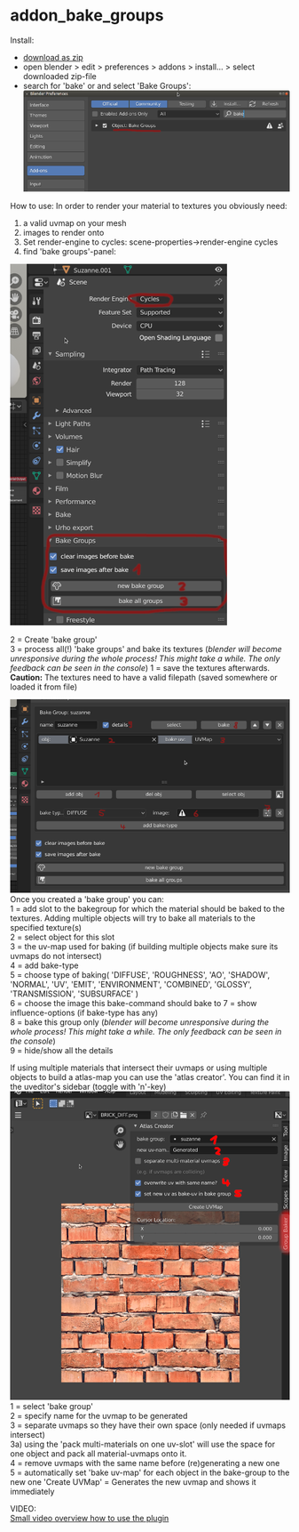 # addon_bake_groups

Install: 
* [download as zip](https://github.com/dertom95/addon_bake_groups/archive/master.zip)
* open blender > edit > preferences > addons > install... > select downloaded zip-file
* search for 'bake' or and select 'Bake Groups':
![install](img/01_activate.png)

How to use:
In order to render your material to textures you obviously need: 
1) a valid uvmap on your mesh
2) images to render onto
3) Set render-engine to cycles: scene-properties->render-engine cycles
4) find 'bake groups'-panel: 

![bakegroupspanel](img/02_scene_props.png)  
  
2 = Create 'bake group'  
3 = process all(!) 'bake groups' and bake its textures (*blender will become unresponsive during the whole process! This might take a while. The only feedback can be seen in the console*) 
1 = save the textures afterwards. **Caution:** The textures need to have a valid filepath (saved somewhere or loaded it from file)  
  
![bakegroupspanel](img/03_overview.png)  
Once you created a 'bake group' you can:  
1 = add slot to the bakegroup for which the material should be baked to the textures. Adding multiple objects will try to bake all materials to the specified texture(s)   
2 = select object for this slot   
3 = the uv-map used for baking (if building multiple objects make sure its uvmaps do not intersect)  
4 = add bake-type   
5 = choose type of baking( 'DIFFUSE', 'ROUGHNESS', 'AO', 'SHADOW', 'NORMAL', 'UV', 'EMIT', 'ENVIRONMENT', 'COMBINED', 'GLOSSY', 'TRANSMISSION', 'SUBSURFACE' )  
6 = choose the image this bake-command should bake to 
7 = show influence-options (if bake-type has any)  
8 = bake this group only (*blender will become unresponsive during the whole process! This might take a while. The only feedback can be seen in the console*)  
9 = hide/show all the details   
  
If using multiple materials that intersect their uvmaps or using multiple objects to build a atlas-map you can use the 'atlas creator'. You can find it in the uveditor's sidebar (toggle with 'n'-key)
![atlascreator](img/04_generate_uv.png)  
1 = select 'bake group'  
2 = specify name for the uvmap to be generated  
3 = separate uvmaps so they have their own space (only needed if uvmaps intersect)  
3a) using the 'pack multi-materials on one uv-slot' will use the space for one object and pack all material-uvmaps onto it.  
4 = remove uvmaps with the same name before (re)generating a new one  
5 = automatically set 'bake uv-map' for each object in the bake-group to the new one
'Create UVMap' = Generates the new uvmap and shows it immediately  
  
VIDEO:  
[Small video overview how to use the plugin](https://www.youtube.com/watch?v=OiZdR0Z24b8&feature=youtu.be)


